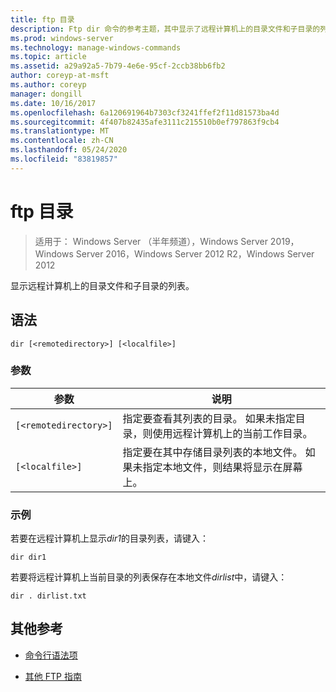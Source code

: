 ```yaml
---
title: ftp 目录
description: Ftp dir 命令的参考主题，其中显示了远程计算机上的目录文件和子目录的列表。
ms.prod: windows-server
ms.technology: manage-windows-commands
ms.topic: article
ms.assetid: a29a92a5-7b79-4e6e-95cf-2ccb38bb6fb2
author: coreyp-at-msft
ms.author: coreyp
manager: dongill
ms.date: 10/16/2017
ms.openlocfilehash: 6a120691964b7303cf3241ffef2f11d81573ba4d
ms.sourcegitcommit: 4f407b82435afe3111c215510b0ef797863f9cb4
ms.translationtype: MT
ms.contentlocale: zh-CN
ms.lasthandoff: 05/24/2020
ms.locfileid: "83819857"
---
```

# <a name="ftp-dir"></a>ftp 目录

> 适用于： Windows Server （半年频道），Windows Server 2019，Windows Server 2016，Windows Server 2012 R2，Windows Server 2012

显示远程计算机上的目录文件和子目录的列表。

## <a name="syntax"></a>语法

```
dir [<remotedirectory>] [<localfile>]
```

### <a name="parameters"></a>参数

| 参数 | 说明 |
| ------- | -------- |
| `[<remotedirectory>]` | 指定要查看其列表的目录。 如果未指定目录，则使用远程计算机上的当前工作目录。 |
| `[<localfile>]` | 指定要在其中存储目录列表的本地文件。 如果未指定本地文件，则结果将显示在屏幕上。 |

### <a name="examples"></a>示例

若要在远程计算机上显示*dir1*的目录列表，请键入：

```
dir dir1
```

若要将远程计算机上当前目录的列表保存在本地文件*dirlist*中，请键入：

```
dir . dirlist.txt
```

## <a name="additional-references"></a>其他参考

- [命令行语法项](command-line-syntax-key.md)

- [其他 FTP 指南](https://docs.microsoft.com/previous-versions/orphan-topics/ws.10/cc756013(v=ws.10))
